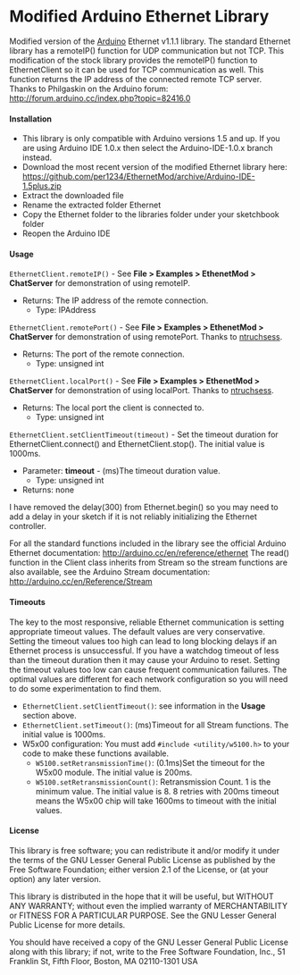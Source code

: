 Modified Arduino Ethernet Library
==========

Modified version of the [Arduino](http://arduino.cc) Ethernet v1.1.1 library. The standard Ethernet library has a remoteIP() function for UDP communication but not TCP. This modification of the stock library provides the remoteIP() function to EthernetClient so it can be used for TCP communication as well. This function returns the IP address of the connected remote TCP server. Thanks to Philgaskin on the Arduino forum: http://forum.arduino.cc/index.php?topic=82416.0


<a id="installation"></a>
#### Installation
- This library is only compatible with Arduino versions 1.5 and up. If you are using Arduino IDE 1.0.x then select the Arduino-IDE-1.0.x branch instead.
- Download the most recent version of the modified Ethernet library here: https://github.com/per1234/EthernetMod/archive/Arduino-IDE-1.5plus.zip
- Extract the downloaded file
- Rename the extracted folder Ethernet
- Copy the Ethernet folder to the libraries folder under your sketchbook folder
- Reopen the Arduino IDE


<a id="usage"></a>
#### Usage
`EthernetClient.remoteIP()` - See **File > Examples > EthenetMod > ChatServer** for demonstration of using remoteIP.
- Returns: The IP address of the remote connection.
  - Type: IPAddress

`EthernetClient.remotePort()` - See **File > Examples > EthenetMod > ChatServer** for demonstration of using remotePort. Thanks to [ntruchsess](https://github.com/ntruchsess/Arduino-1/commit/ca37de4ba4ecbdb941f14ac1fe7dd40f3008af75).
- Returns: The port of the remote connection.
  - Type: unsigned int

`EthernetClient.localPort()` - See **File > Examples > EthenetMod > ChatServer** for demonstration of using localPort. Thanks to [ntruchsess](https://github.com/ntruchsess/Arduino-1/commit/937bce1a0bb2567f6d03b15df79525569377dabd).
- Returns: The local port the client is connected to.
  - Type: unsigned int

`EthernetClient.setClientTimeout(timeout)` - Set the timeout duration for EthernetClient.connect() and EthernetClient.stop(). The initial value is 1000ms.
- Parameter: **timeout** - (ms)The timeout duration value.
  - Type: unsigned int
- Returns: none

I have removed the delay(300) from Ethernet.begin() so you may need to add a delay in your sketch if it is not reliably initializing the Ethernet controller.

For all the standard functions included in the library see the official Arduino Ethernet documentation: http://arduino.cc/en/reference/ethernet
The read() function in the Client class inherits from Stream so the stream functions are also available, see the Arduino Stream documentation: http://arduino.cc/en/Reference/Stream


<a id="timeouts"></a>
#### Timeouts
The key to the most responsive, reliable Ethernet communication is setting appropriate timeout values. The default values are very conservative. Setting the timeout values too high can lead to long blocking delays if an Ethernet process is unsuccessful. If you have a watchdog timeout of less than the timeout duration then it may cause your Arduino to reset. Setting the timeout values too low can cause frequent communication failures. The optimal values are different for each network configuration so you will need to do some experimentation to find them.

- `EthernetClient.setClientTimeout()`: see information in the **Usage** section above.
- `EthernetClient.setTimeout()`: (ms)Timeout for all Stream functions. The initial value is 1000ms.
- W5x00 configuration: You must add `#include <utility/w5100.h>` to your code to make these functions available.
  - `W5100.setRetransmissionTime()`: (0.1ms)Set the timeout for the W5x00 module. The initial value is 200ms.
  - `W5100.setRetransmissionCount()`: Retransmission Count. 1 is the minimum value. The initial value is 8. 8 retries with 200ms timeout means the W5x00 chip will take 1600ms to timeout with the initial values.


<a id="license"></a>
#### License
This library is free software; you can redistribute it and/or
modify it under the terms of the GNU Lesser General Public
License as published by the Free Software Foundation; either
version 2.1 of the License, or (at your option) any later version.

This library is distributed in the hope that it will be useful,
but WITHOUT ANY WARRANTY; without even the implied warranty of
MERCHANTABILITY or FITNESS FOR A PARTICULAR PURPOSE. See the GNU
Lesser General Public License for more details.

You should have received a copy of the GNU Lesser General Public
License along with this library; if not, write to the Free Software
Foundation, Inc., 51 Franklin St, Fifth Floor, Boston, MA 02110-1301 USA
